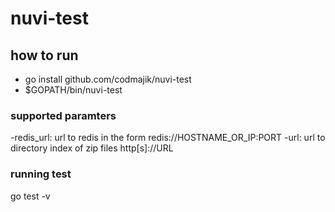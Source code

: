 # nuvi-test

## how to run
- go install github.com/codmajik/nuvi-test
- $GOPATH/bin/nuvi-test


### supported paramters
  -redis_url: url to redis in the form redis://HOSTNAME_OR_IP:PORT
  -url: url to directory index of zip files http[s]://URL
  
  
### running test
go test -v
